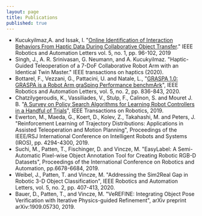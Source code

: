 ```yaml
---
layout: page
title: Publications
published: true
---
```

- Kucukyilmaz,A. and Issak, I. "[Online Identification of Interaction Behaviors From Haptic Data During Collaborative Object Transfer](http://eprints.lincoln.ac.uk/id/eprint/37631/1/Kucukyilmaz-Humanoids19-OnlineClassification.pdf)." IEEE Robotics and Automation Letters vol. 5, no. 1, pp. 96-102, 2019
- Singh, J., A. R. Srinivasan, G. Neumann, and A. Kucukyilmaz. "Haptic-Guided Teleoperation of a 7-DoF Collaborative Robot Arm with an Identical Twin Master." IEEE transactions on haptics (2020).
- Bottarel, F., Vezzani, G., Pattacini, U. and Natale, L., "[GRASPA 1.0: GRASPA is a Robot Arm graSping Performance benchmArk](https://arxiv.org/pdf/2002.05017.pdf)", IEEE Robotics and Automation Letters, vol. 5, no. 2, pp. 836-843, 2020. 
- Chatzilygeroudis, K., Vassiliades, V., Stulp, F., Calinon, S. and Mouret J. B. "[A Survey on Policy Search Algorithms for Learning Robot Controllers in a Handful of Trials](https://ieeexplore.ieee.org/document/8944013)",  IEEE Transactions on Robotics, 2019. 
- Ewerton, M., Maeda, G., Koert, D., Kolev, Z., Takahashi, M. and Peters, J. "Reinforcement Learning of Trajectory Distributions: Applications in Assisted Teleoperation and Motion Planning", Proceedings of the IEEE/RSJ International Conference on Intelligent Robots and Systems (IROS), pp. 4294-4300, 2019.
- Suchi, M., Patten, T., Fischinger, D. and Vincze, M. "EasyLabel: A Semi-Automatic Pixel-wise Object Annotation Tool for Creating Robotic RGB-D Datasets", Proceedings of the International Conference on Robotics and Automation, pp.6678-6684, 2019.
- Weibel, J., Patten, T. and Vincze, M. "Addressing the Sim2Real Gap in Robotic 3-D Object Classification", IEEE Robotics and Automation Letters, vol. 5, no. 2, pp. 407-413, 2020.
- Bauer, D., Patten, T., and Vincze, M. "VeREFINE: Integrating Object Pose Verification with Iterative Physics-guided Refinement", arXiv preprint arXiv:1909.05730, 2019.
